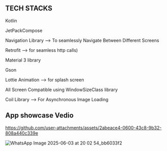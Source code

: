 


<h2>TECH STACKS</h2>
<p>Kotlin</p>
<p>JetPackCompose</p>
<p>Navigation Library --> To seamlessly Navigate Between Different Screens</p>
<p>Retrofit --> for seamless http calls)</p>
<p>Material 3 library</p>
<p>Gson</p>
<p>Lottie Animation --> for splash screen</p>
<p>All Screen Compatible using WindowSizeClass library</p>
<p>Coil Library --> For Asynchronous Image Loading</p>

<h2>App showcase Vedio</h2>

https://github.com/user-attachments/assets/2abeace4-0600-43c8-9b32-808a440c339e

![WhatsApp Image 2025-06-03 at 20 02 54_bb6033f2](https://github.com/user-attachments/assets/5c86d572-26ce-418b-9084-46dd9ad693ff)


